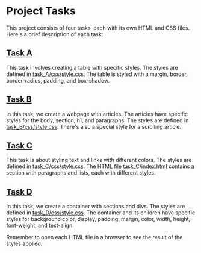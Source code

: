 # Project Tasks

This project consists of four tasks, each with its own HTML and CSS files. Here's a brief description of each task:

## [Task A](task_A/index.html)

This task involves creating a table with specific styles. The styles are defined in [task_A/css/style.css](task_A/css/style.css). The table is styled with a margin, border, border-radius, padding, and box-shadow.

## [Task B](task_B/index.html)

In this task, we create a webpage with articles. The articles have specific styles for the body, section, h1, and paragraphs. The styles are defined in [task_B/css/style.css](task_B/css/style.css). There's also a special style for a scrolling article.

## [Task C](task_C/index.html)

This task is about styling text and links with different colors. The styles are defined in [task_C/css/style.css](task_C/css/style.css). The HTML file [task_C/index.html](task_C/index.html) contains a section with paragraphs and lists, each with different styles.

## [Task D](task_D/index.html)

In this task, we create a container with sections and divs. The styles are defined in [task_D/css/style.css](task_D/css/style.css). The container and its children have specific styles for background color, display, padding, margin, color, width, height, font-weight, and text-align.

Remember to open each HTML file in a browser to see the result of the styles applied.